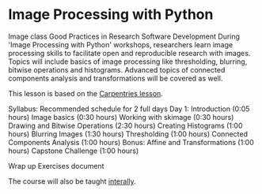 # Image Processing with Python
Image class 
Good Practices in Research Software Development
During 'Image Processing with Python' workshops, researchers learn image processing skills to facilitate open and reproducible research with images. Topics will include basics of image processing like thresholding, blurring, bitwise operations and histograms. Advanced topics of connected components analysis and transformations will be covered as well.

This lesson is based on the [Carpentries lesson](https://datacarpentry.org/image-processing/setup/).

Syllabus:
 Recommended schedule for 2 full days
Day 1:
Introduction (0:05 hours)
Image basics (0:30 hours)
Working with skimage (0:30 hours)
Drawing and Bitwise Operations (2:30 hours)
Creating Histograms (1:00 hours)
Blurring Images (1:30 hours)
Thresholding (1:00 hours)
Connected Components Analysis (1:00 hours)
Bonus: Affine and Transformations (1:00 hours)
Capstone Challenge (1:00 hours)

Wrap up
Exercises document

The course will also be taught [interally](internal_workshop.md).


